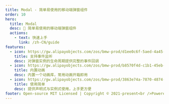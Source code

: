 ```yaml
---
title: Modal - 简单易使用的移动端弹窗组件
order: 10
hero:
  title: Modal
  desc: 🎉 简单易使用的移动端弹窗组件
  actions:
    - text: 快速上手
      link: /zh-CN/guide
features:
  - icon: https://gw.alipayobjects.com/zos/bmw-prod/d1ee0c6f-5aed-4a45-a507-339a4bfe076c/k7bjsocq_w144_h144.png
    title: 支持事件监听
    desc: 对弹窗实例的生命周期提供完整的事件回调
  - icon: https://gw.alipayobjects.com/zos/bmw-prod/b8570f4d-c1b1-45eb-a1da-abff53159967/kj9t990h_w144_h144.png
    title: 内置动画
    desc: 内置一个动画库，常用动画开箱即用
  - icon: https://gw.alipayobjects.com/zos/bmw-prod/3863e74a-7870-4874-b1e1-00a8cdf47684/kj9t7ww3_w144_h144.png
    title: 使用简单
    desc: 提供声明式与实例式使用，上手更方便
footer: Open-source MIT Licensed | Copyright © 2021-present<br />Powered by lllhy
---
```

